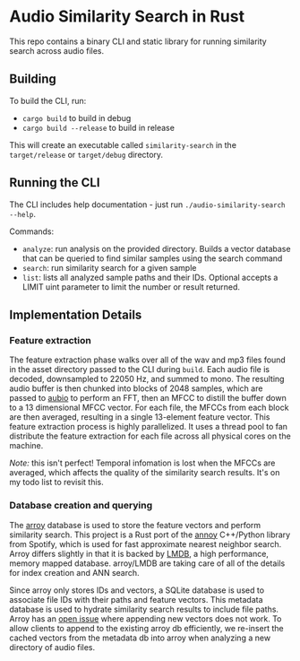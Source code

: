 # Audio Similarity Search in Rust

This repo contains a binary CLI and static library for running similarity search across audio files.

## Building

To build the CLI, run:

- `cargo build` to build in debug
- `cargo build --release` to build in release

This will create an executable called `similarity-search` in the `target/release` or `target/debug` directory.

## Running the CLI

The CLI includes help documentation - just run `./audio-similarity-search --help`.

Commands:

- `analyze`: run analysis on the provided directory. Builds a vector database that can be queried to find similar samples using the search command
- `search`: run similarity search for a given sample
- `list`: lists all analyzed sample paths and their IDs. Optional accepts a LIMIT uint parameter to limit the number or result returned.

## Implementation Details

### Feature extraction

The feature extraction phase walks over all of the wav and mp3 files found in the asset directory passed to the CLI during `build`. Each audio file is decoded, downsampled to 22050 Hz, and summed to mono. The resulting audio buffer is then chunked into blocks of 2048 samples, which are passed to [aubio](https://github.com/katyo/aubio-rs) to perform an FFT, then an MFCC to distill the buffer down to a 13 dimensional MFCC vector. For each file, the MFCCs from each block are then averaged, resulting in a single 13-element feature vector. This feature extraction process is highly parallelized. It uses a thread pool to fan distribute the feature extraction for each file across all physical cores on the machine.

_Note:_ this isn't perfect! Temporal infomation is lost when the MFCCs are averaged, which affects the quality of the similarity search results. It's on my todo list to revisit this.

### Database creation and querying

The [arroy](https://docs.rs/arroy/latest/arroy/) database is used to store the feature vectors and perform similarity search. This project is a Rust port of the [annoy](https://github.com/spotify/annoy) C++/Python library from Spotify, which is used for fast approximate nearest neighbor search. Arroy differs slightly in that it is backed by [LMDB](http://www.lmdb.tech/doc/), a high performance, memory mapped database. arroy/LMDB are taking care of all of the details for index creation and ANN search.

Since arroy only stores IDs and vectors, a SQLite database is used to associate file IDs with their paths and feature vectors. This metadata database is used to hydrate similarity search results to include file paths. Arroy has an [open issue](https://github.com/meilisearch/arroy/issues/67) where appending new vectors does not work. To allow clients to append to the existing arroy db efficiently, we re-insert the cached vectors from the metadata db into arroy when analyzing a new directory of audio files.
